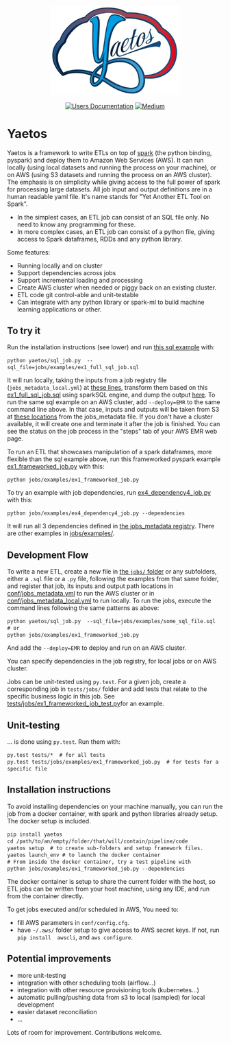 <p align="center">
	<img src="./docs/images/logo_full.jpeg" alt="Yaetos Project" width="300" height="auto"/>
</p>

<div align="center">

[![Users Documentation](https://img.shields.io/badge/-Users_Docs-blue?style=plastic&logo=readthedocs)](https://yaetos.readthedocs.io/en/latest/)
[![Medium](https://img.shields.io/badge/_-Medium-orange?style=plastic&logo=medium)](https://medium.com/@arthurprevot/yaetos-data-framework-description-ddc71caf6ce)

</div>

# Yaetos
Yaetos is a framework to write ETLs on top of [spark](http://spark.apache.org/) (the python binding, pyspark) and deploy them to Amazon Web Services (AWS). It can run locally (using local datasets and running the process on your machine), or on AWS (using S3 datasets and running the process on an AWS cluster). The emphasis is on simplicity while giving access to the full power of spark for processing large datasets. All job input and output definitions are in a human readable yaml file. It's name stands for "Yet Another ETL Tool on Spark".
 - In the simplest cases, an ETL job can consist of an SQL file only. No need to know any programming for these.
 - In more complex cases, an ETL job can consist of a python file, giving access to Spark dataframes, RDDs and any python library.

Some features:
 * Running locally and on cluster
 * Support dependencies across jobs
 * Support incremental loading and processing
 * Create AWS cluster when needed or piggy back on an existing cluster.
 * ETL code git control-able and unit-testable
 * Can integrate with any python library or spark-ml to build machine learning applications or other.

## To try it

Run the installation instructions (see lower) and run [this sql example](jobs/examples/ex1_full_sql_job.sql) with:

    python yaetos/sql_job.py  --sql_file=jobs/examples/ex1_full_sql_job.sql

It will run locally, taking the inputs from a job registry file (`jobs_metadata_local.yml`) at [these lines](conf/jobs_metadata_local.yml#L1-L4), transform them based on this [ex1_full_sql_job.sql](jobs/examples/ex1_full_sql_job.sql) using sparkSQL engine, and dump the output [here](conf/jobs_metadata_local.yml#L5). To run the same sql example on an AWS cluster, add `--deploy=EMR` to the same command line above. In that case, inputs and outputs will be taken from S3 at [these locations](conf/jobs_metadata.yml#L1-L5) from the jobs_metadata file. If you don't have a cluster available, it will create one and terminate it after the job is finished. You can see the status on the job process in the "steps" tab of your AWS EMR web page.

To run an ETL that showcases manipulation of a spark dataframes, more flexible than the sql example above, run this frameworked pyspark example [ex1_frameworked_job.py](jobs/examples/ex1_frameworked_job.py) with this:

    python jobs/examples/ex1_frameworked_job.py

To try an example with job dependencies, run [ex4_dependency4_job.py](jobs/examples/ex4_dependency4_job.py) with this:

    python jobs/examples/ex4_dependency4_job.py --dependencies

It will run all 3 dependencies defined in [the jobs_metadata registry](conf/jobs_metadata_local.yml#L34-L55). There are other examples in [jobs/examples/](jobs/examples/).

## Development Flow

To write a new ETL, create a new file in [ the `jobs/` folder](jobs/) or any subfolders, either a `.sql` file or a `.py` file, following the examples from that same folder, and register that job, its inputs and output path locations in [conf/jobs_metadata.yml](conf/jobs_metadata.yml) to run the AWS cluster or in [conf/jobs_metadata_local.yml](conf/jobs_metadata_local.yml) to run locally. To run the jobs, execute the command lines following the same patterns as above:

    python yaetos/sql_job.py  --sql_file=jobs/examples/some_sql_file.sql
    # or
    python jobs/examples/ex1_frameworked_job.py

And add the `--deploy=EMR` to deploy and run on an AWS cluster.

You can specify dependencies in the job registry, for local jobs or on AWS cluster.

Jobs can be unit-tested using `py.test`. For a given job, create a corresponding job in `tests/jobs/` folder and add tests that relate to the specific business logic in this job. See [tests/jobs/ex1_frameworked_job_test.py](tests/jobs/ex1_frameworked_job_test.py)for an example.

## Unit-testing
... is done using `py.test`. Run them with:

    py.test tests/*  # for all tests
    py.test tests/jobs/examples/ex1_frameworked_job.py  # for tests for a specific file

## Installation instructions

To avoid installing dependencies on your machine manually, you can run the job from a docker container, with spark and python libraries already setup. The docker setup is included.

    pip install yaetos
    cd /path/to/an/empty/folder/that/will/contain/pipeline/code
    yaetos setup  # to create sub-folders and setup framework files.
    yaetos launch_env # to launch the docker container
    # From inside the docker container, try a test pipeline with
    python jobs/examples/ex1_frameworked_job.py --dependencies

The docker container is setup to share the current folder with the host, so ETL jobs can be written from your host machine, using any IDE, and run from the container directly.

To get jobs executed and/or scheduled in AWS, You need to:
 * fill AWS parameters in `conf/config.cfg`.
 * have `~/.aws/` folder setup to give access to AWS secret keys. If not, run `pip install  awscli`, and `aws configure`.

## Potential improvements

 * more unit-testing
 * integration with other scheduling tools (airflow...)
 * integration with other resource provisioning tools (kubernetes...)
 * automatic pulling/pushing data from s3 to local (sampled) for local development
 * easier dataset reconciliation
 * ...

Lots of room for improvement. Contributions welcome.
